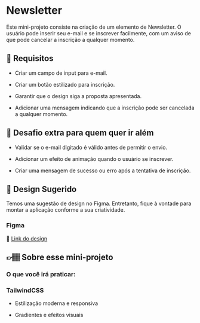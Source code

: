 # Newsletter

Este mini-projeto consiste na criação de um elemento de Newsletter. O usuário pode inserir seu e-mail e se inscrever facilmente, com um aviso de que pode cancelar a inscrição a qualquer momento.

## 🔨 Requisitos

- Criar um campo de input para e-mail.

- Criar um botão estilizado para inscrição.

- Garantir que o design siga a proposta apresentada.

- Adicionar uma mensagem indicando que a inscrição pode ser cancelada a qualquer momento.

## 🔨 Desafio extra para quem quer ir além

- Validar se o e-mail digitado é válido antes de permitir o envio.

- Adicionar um efeito de animação quando o usuário se inscrever.

- Criar uma mensagem de sucesso ou erro após a tentativa de inscrição.


## 🎨 Design Sugerido

Temos uma sugestão de design no Figma. Entretanto, fique à vontade para montar a aplicação conforme a sua criatividade.

### Figma

🔗 [Link do design](https://www.figma.com/community/file/1488998691130328965/mini-projeto-newsletter)

## 👉🏽 Sobre esse mini-projeto

### O que você irá praticar:

### TailwindCSS
- Estilização moderna e responsiva

- Gradientes e efeitos visuais
